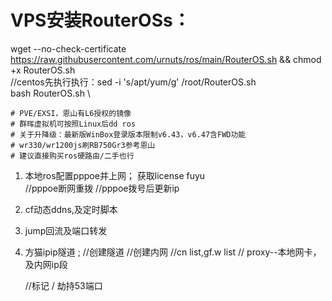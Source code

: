 # VPS安装RouterOSs：
wget --no-check-certificate https://raw.githubusercontent.com/urnuts/ros/main/RouterOS.sh && chmod +x RouterOS.sh  \
//centos先执行执行：sed -i 's/apt/yum/g' /root/RouterOS.sh \
bash RouterOS.sh \

    # PVE/EXSI，恩山有L6授权的镜像
    # 群晖虚拟机可按照Linux后dd ros
    # 关于升降级：最新版WinBox登录版本限制v6.43，v6.47含FWD功能
    # wr330/wr1200js刷RB750Gr3参考恩山
    # 建议直接购买ros硬路由/二手也行


1. 本地ros配置pppoe并上网； 获取license fuyu  
  //pppoe断网重拨
  //pppoe拨号后更新ip

2. cf动态ddns,及定时脚本

3. jump回流及端口转发

4. 方猫ipip隧道 ;
   //创建隧道
   //创建内网
   //cn list,gf.w list
   // proxy--本地网卡，及内网ip段
   
   //标记 / 劫持53端口

